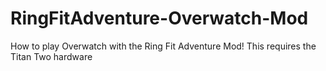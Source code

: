 # RingFitAdventure-Overwatch-Mod
How to play Overwatch with the Ring Fit Adventure Mod! This requires the Titan Two hardware
